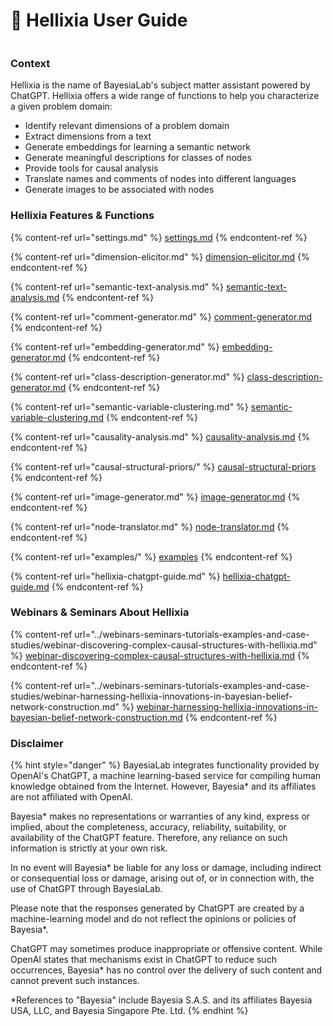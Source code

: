 # 💬 Hellixia User Guide

<figure><img src="https://res.cloudinary.com/dvr3obmlj/image/upload/v1690244836/Hellixia-Wordmark-1200x400_dseasm.png" alt=""><figcaption></figcaption></figure>

### Context

Hellixia is the name of BayesiaLab's subject matter assistant powered by ChatGPT. Hellixia offers a wide range of functions to help you characterize a given problem domain:

* Identify relevant dimensions of a problem domain
* Extract dimensions from a text
* Generate embeddings for learning a semantic network
* Generate meaningful descriptions for classes of nodes
* Provide tools for causal analysis
* Translate names and comments of nodes into different languages
* Generate images to be associated with nodes

### Hellixia Features & Functions



{% content-ref url="settings.md" %}
[settings.md](settings.md)
{% endcontent-ref %}

{% content-ref url="dimension-elicitor.md" %}
[dimension-elicitor.md](dimension-elicitor.md)
{% endcontent-ref %}

{% content-ref url="semantic-text-analysis.md" %}
[semantic-text-analysis.md](semantic-text-analysis.md)
{% endcontent-ref %}

{% content-ref url="comment-generator.md" %}
[comment-generator.md](comment-generator.md)
{% endcontent-ref %}

{% content-ref url="embedding-generator.md" %}
[embedding-generator.md](embedding-generator.md)
{% endcontent-ref %}

{% content-ref url="class-description-generator.md" %}
[class-description-generator.md](class-description-generator.md)
{% endcontent-ref %}

{% content-ref url="semantic-variable-clustering.md" %}
[semantic-variable-clustering.md](semantic-variable-clustering.md)
{% endcontent-ref %}

{% content-ref url="causality-analysis.md" %}
[causality-analysis.md](causality-analysis.md)
{% endcontent-ref %}

{% content-ref url="causal-structural-priors/" %}
[causal-structural-priors](causal-structural-priors/)
{% endcontent-ref %}

{% content-ref url="image-generator.md" %}
[image-generator.md](image-generator.md)
{% endcontent-ref %}

{% content-ref url="node-translator.md" %}
[node-translator.md](node-translator.md)
{% endcontent-ref %}

{% content-ref url="examples/" %}
[examples](examples/)
{% endcontent-ref %}

{% content-ref url="hellixia-chatgpt-guide.md" %}
[hellixia-chatgpt-guide.md](hellixia-chatgpt-guide.md)
{% endcontent-ref %}

### Webinars & Seminars About Hellixia

{% content-ref url="../webinars-seminars-tutorials-examples-and-case-studies/webinar-discovering-complex-causal-structures-with-hellixia.md" %}
[webinar-discovering-complex-causal-structures-with-hellixia.md](../webinars-seminars-tutorials-examples-and-case-studies/webinar-discovering-complex-causal-structures-with-hellixia.md)
{% endcontent-ref %}

{% content-ref url="../webinars-seminars-tutorials-examples-and-case-studies/webinar-harnessing-hellixia-innovations-in-bayesian-belief-network-construction.md" %}
[webinar-harnessing-hellixia-innovations-in-bayesian-belief-network-construction.md](../webinars-seminars-tutorials-examples-and-case-studies/webinar-harnessing-hellixia-innovations-in-bayesian-belief-network-construction.md)
{% endcontent-ref %}

### Disclaimer

{% hint style="danger" %}
BayesiaLab integrates functionality provided by OpenAI's ChatGPT, a machine learning-based service for compiling human knowledge obtained from the Internet. However, Bayesia\* and its affiliates are not affiliated with OpenAI.

Bayesia\* makes no representations or warranties of any kind, express or implied, about the completeness, accuracy, reliability, suitability, or availability of the ChatGPT feature. Therefore, any reliance on such information is strictly at your own risk.

In no event will Bayesia\* be liable for any loss or damage, including indirect or consequential loss or damage, arising out of, or in connection with, the use of ChatGPT through BayesiaLab.

Please note that the responses generated by ChatGPT are created by a machine-learning model and do not reflect the opinions or policies of Bayesia\*.&#x20;

ChatGPT may sometimes produce inappropriate or offensive content. While OpenAI states that mechanisms exist in ChatGPT to reduce such occurrences, Bayesia\* has no control over the delivery of such content and cannot prevent such instances.

\*References to "Bayesia" include Bayesia S.A.S. and its affiliates Bayesia USA, LLC, and Bayesia Singapore Pte. Ltd.
{% endhint %}

